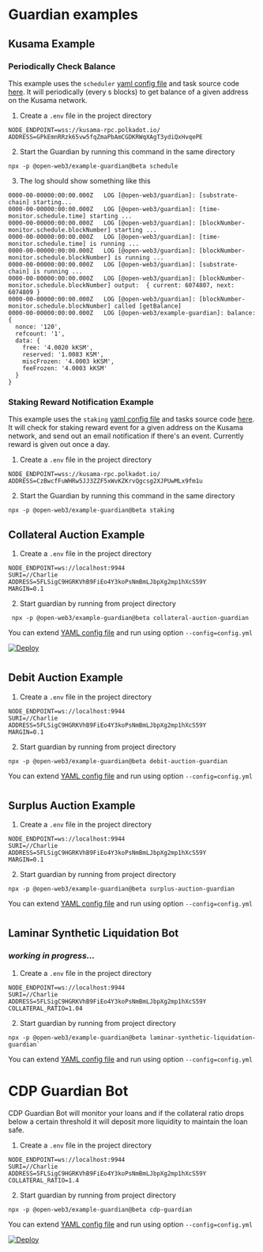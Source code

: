 # Guardian examples

## Kusama Example

### Periodically Check Balance
This example uses the `scheduler` [yaml config file](https://github.com/open-web3-stack/guardian/blob/readme/packages/example-guardian/src/schedule.yml) and task source code [here](https://github.com/open-web3-stack/guardian/tree/readme/packages/example-guardian/src/schedule). It will periodically (every s blocks) to get balance of a given address on the Kusama network.

1. Create a `.env` file in the project directory

```
NODE_ENDPOINT=wss://kusama-rpc.polkadot.io/
ADDRESS=GPkEmnRRzk65vw5fqZmaPbAmCGDKRWqXAgT3ydiQxHvqePE
```

2. Start the Guardian by running this command in the same directory
```shell
npx -p @open-web3/example-guardian@beta schedule
```

3. The log should show something like this
```
0000-00-00000:00:00.000Z   LOG [@open-web3/guardian]: [substrate-chain] starting...
0000-00-00000:00:00.000Z   LOG [@open-web3/guardian]: [time-monitor.schedule.time] starting ...
0000-00-00000:00:00.000Z   LOG [@open-web3/guardian]: [blockNumber-monitor.schedule.blockNumber] starting ...
0000-00-00000:00:00.000Z   LOG [@open-web3/guardian]: [time-monitor.schedule.time] is running ...
0000-00-00000:00:00.000Z   LOG [@open-web3/guardian]: [blockNumber-monitor.schedule.blockNumber] is running ...
0000-00-00000:00:00.000Z   LOG [@open-web3/guardian]: [substrate-chain] is running ...
0000-00-00000:00:00.000Z   LOG [@open-web3/guardian]: [blockNumber-monitor.schedule.blockNumber] output:  { current: 6074807, next: 6074809 }
0000-00-00000:00:00.000Z   LOG [@open-web3/guardian]: [blockNumber-monitor.schedule.blockNumber] called [getBalance]
0000-00-00000:00:00.000Z   LOG [@open-web3/example-guardian]: balance:  {
  nonce: '120',
  refcount: '1',
  data: {
    free: '4.0020 kKSM',
    reserved: '1.0083 KSM',
    miscFrozen: '4.0003 kKSM',
    feeFrozen: '4.0003 kKSM'
  }
}
```
### Staking Reward Notification Example
This example uses the `staking` [yaml config file](https://github.com/open-web3-stack/guardian/blob/readme/packages/example-guardian/src/staking.yml) and tasks source code [here](https://github.com/open-web3-stack/guardian/tree/readme/packages/example-guardian/src/staking). It will check for staking reward event for a given address on the Kusama network, and send out an email notification if there's an event. Currently reward is given out once a day.

1. Create a `.env` file in the project directory

```
NODE_ENDPOINT=wss://kusama-rpc.polkadot.io/
ADDRESS=CzBwcfFuWHRw5JJ3ZZF5xWvKZKrvQgcsg2XJPUwMLx9fm1u
```

2. Start the Guardian by running this command in the same directory
```shell
npx -p @open-web3/example-guardian@beta staking
```


## Collateral Auction Example

1. Create a `.env` file in the project directory

```
NODE_ENDPOINT=ws://localhost:9944
SURI=//Charlie
ADDRESS=5FLSigC9HGRKVhB9FiEo4Y3koPsNmBmLJbpXg2mp1hXcS59Y
MARGIN=0.1
```

2. Start guardian by running from project directory

```shell
 npx -p @open-web3/example-guardian@beta collateral-auction-guardian
```

You can extend [YAML config file](src/collateral-auction-guardian.yml) and run using option `--config=config.yml`

[![Deploy](https://www.herokucdn.com/deploy/button.svg)](https://heroku.com/deploy?template=https://github.com/AcalaNetwork/collateral-auction-bot-template)

#

## Debit Auction Example

1. Create a `.env` file in the project directory

```
NODE_ENDPOINT=ws://localhost:9944
SURI=//Charlie
ADDRESS=5FLSigC9HGRKVhB9FiEo4Y3koPsNmBmLJbpXg2mp1hXcS59Y
MARGIN=0.1
```

2. Start guardian by running from project directory

```shell
npx -p @open-web3/example-guardian@beta debit-auction-guardian
```

You can extend [YAML config file](src/debit-auction-guardian.yml) and run using option `--config=config.yml`

#

## Surplus Auction Example

1. Create a `.env` file in the project directory

```
NODE_ENDPOINT=ws://localhost:9944
SURI=//Charlie
ADDRESS=5FLSigC9HGRKVhB9FiEo4Y3koPsNmBmLJbpXg2mp1hXcS59Y
MARGIN=0.1
```

2. Start guardian by running from project directory

```shell
npx -p @open-web3/example-guardian@beta surplus-auction-guardian
```

You can extend [YAML config file](src/surplus-auction-guardian.yml) and run using option `--config=config.yml`

#

## Laminar Synthetic Liquidation Bot

### _working in progress..._

1. Create a `.env` file in the project directory

```
NODE_ENDPOINT=ws://localhost:9944
SURI=//Charlie
ADDRESS=5FLSigC9HGRKVhB9FiEo4Y3koPsNmBmLJbpXg2mp1hXcS59Y
COLLATERAL_RATIO=1.04
```

2. Start guardian by running from project directory

```shell
npx -p @open-web3/example-guardian@beta laminar-synthetic-liquidation-guardian`
```

You can extend [YAML config file](src/laminar-synthetic-liquidation-guardian.yml) and run using option `--config=config.yml`

#

# CDP Guardian Bot

CDP Guardian Bot will monitor your loans and if the collateral ratio drops
below a certain threshold it will deposit more liquidity to maintain the loan safe.

1. Create a `.env` file in the project directory

```
NODE_ENDPOINT=ws://localhost:9944
SURI=//Charlie
ADDRESS=5FLSigC9HGRKVhB9FiEo4Y3koPsNmBmLJbpXg2mp1hXcS59Y
COLLATERAL_RATIO=1.4
```

2. Start guardian by running from project directory

```shell
npx -p @open-web3/example-guardian@beta cdp-guardian
```

You can extend [YAML config file](src/cdp-guardian.yml) and run using option `--config=config.yml`

[![Deploy](https://www.herokucdn.com/deploy/button.svg)](https://heroku.com/deploy?template=https://github.com/AcalaNetwork/cdp-bot-template)
